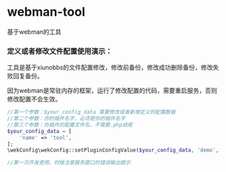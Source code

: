 # webman-tool

基于webman的工具



### 定义或者修改文件配置使用演示：

工具是基于xiunobbs的文件配置修改，修改前备份，修改成功删除备份，修改失败回复备份。

因为webman是常驻内存的框架，运行了修改配置的代码，需要重启服务，否则修改配置不会生效。

```php
//第一个参数：$your_config_data 需要修改或者新增定义的配置数据
//第二个参数：你的插件名字，必须是你的插件名字
//第三个参数：你插件的配置文件名，不需要.php结尾
$your_config_data = [
    'name' => 'tool',
];
\wekConfig\wekConfig::setPluginConfigValue($your_config_data, 'demo', 'aliDianBoConfig');

//第一次开发使用，时候注意服务窗口的错误输出提示

```

